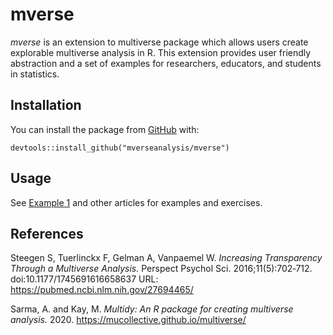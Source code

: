 # mverse

_mverse_ is an extension to multiverse package 
which allows users create explorable multiverse analysis
in R. This extension provides user friendly abstraction
and a set of examples for researchers, educators,
and students in statistics.

## Installation

You can install the package from [GitHub](https://github.com/mverseanalysis/mverse) with:

```
devtools::install_github("mverseanalysis/mverse")
```

## Usage

See [Example 1](articles/example-1.html) and other articles for examples and exercises.

## References

Steegen S, Tuerlinckx F, Gelman A, Vanpaemel W. _Increasing Transparency Through a Multiverse Analysis._ Perspect Psychol Sci. 2016;11(5):702‐712. doi:10.1177/1745691616658637 URL: https://pubmed.ncbi.nlm.nih.gov/27694465/

Sarma, A. and Kay, M. _Multidy: An R package for creating multiverse analysis._ 2020. https://mucollective.github.io/multiverse/
